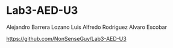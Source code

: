 # Lab3-AED-U3

Alejandro Barrera Lozano
Luis Alfredo Rodriguez
Alvaro Escobar

https://github.com/NonSenseGuy/Lab3-AED-U3